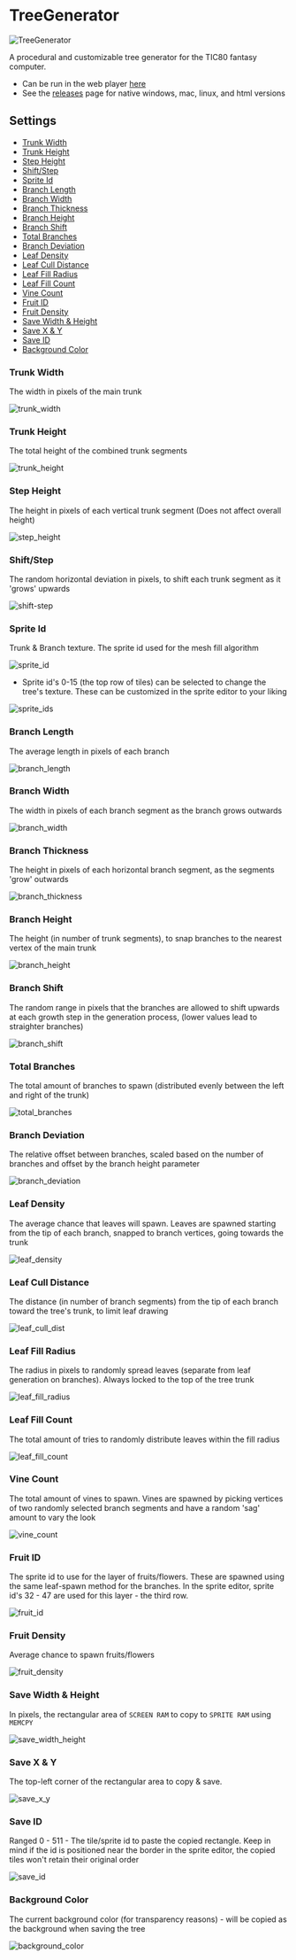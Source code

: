 # TreeGenerator

![TreeGenerator](https://github.com/archaicvirus/TreeGenerator/assets/25288625/e8c023ad-99f2-480b-8809-5045c3036e8a)


A procedural and customizable tree generator for the TIC80 fantasy computer.  
- Can be run in the web player [here](https://tic80.com/play?cart=3424)
- See the [releases](https://github.com/archaicvirus/TreeGenerator/releases) page for native windows, mac, linux, and html versions


## Settings

- [Trunk Width](#trunk-width)
- [Trunk Height](#trunk-height)
- [Step Height](#step-height)
- [Shift/Step](#shiftstep)
- [Sprite Id](#sprite-id)
- [Branch Length](#branch-length)
- [Branch Width](#branch-width)
- [Branch Thickness](#branch-thickness)
- [Branch Height](#branch-height)
- [Branch Shift](#branch-shift)
- [Total Branches](#total-branches)
- [Branch Deviation](#branch-deviation)
- [Leaf Density](#leaf-density)
- [Leaf Cull Distance](#leaf-cull-distance)
- [Leaf Fill Radius](#leaf-fill-radius)
- [Leaf Fill Count](#leaf-fill-count)
- [Vine Count](#vine-count)
- [Fruit ID](#fruit-id)
- [Fruit Density](#fruit-density)
- [Save Width & Height](#save-width--height)
- [Save X & Y](#save-x--y)
- [Save ID](#save-id)
- [Background Color](#background-color)

### Trunk Width

The width in pixels of the main trunk

![trunk_width](https://github.com/archaicvirus/TreeGenerator/assets/25288625/8c16fa2c-d290-4ab7-be37-b94f9f736000)

### Trunk Height

The total height of the combined trunk segments

![trunk_height](https://github.com/archaicvirus/TreeGenerator/assets/25288625/bd3e1e89-4b7b-4d4c-abbf-42ba5b31c5a4)

### Step Height

The height in pixels of each vertical trunk segment (Does not affect overall height)

![step_height](https://github.com/archaicvirus/TreeGenerator/assets/25288625/ea9f9d65-8430-401d-945f-2f3a48e6c348)

### Shift/Step

The random horizontal deviation in pixels, to shift each trunk segment as it 'grows' upwards

![shift-step](https://github.com/archaicvirus/TreeGenerator/assets/25288625/bf1af58b-2225-472a-b27c-335ace92fac8)

### Sprite Id

Trunk & Branch texture. The sprite id used for the mesh fill algorithm

![sprite_id](https://github.com/archaicvirus/TreeGenerator/assets/25288625/a7943595-8e94-4459-b9ff-491ced8b7075)

- Sprite id's 0-15 (the top row of tiles) can be selected to change the tree's texture. These can be customized in the sprite editor to your liking

![sprite_ids](https://github.com/archaicvirus/TreeGenerator/assets/25288625/fa5d4f02-e25e-447b-ab45-2a890a9c298a)

### Branch Length

The average length in pixels of each branch

![branch_length](https://github.com/archaicvirus/TreeGenerator/assets/25288625/52e4371d-fd21-4a64-9c60-21b0bb75a278)

### Branch Width

The width in pixels of each branch segment as the branch grows outwards

![branch_width](https://github.com/archaicvirus/TreeGenerator/assets/25288625/abe6cda4-3f12-49d3-8c97-4e1adae84104)

### Branch Thickness

The height in pixels of each horizontal branch segment, as the segments 'grow' outwards

![branch_thickness](https://github.com/archaicvirus/TreeGenerator/assets/25288625/e9b2250a-818a-4db4-a711-355c55b21b35)

### Branch Height

The height (in number of trunk segments), to snap branches to the nearest vertex of the main trunk

![branch_height](https://github.com/archaicvirus/TreeGenerator/assets/25288625/caf5a559-6fe9-4cce-859a-718582525d69)

### Branch Shift

The random range in pixels that the branches are allowed to shift upwards at each growth step in the generation process, (lower values lead to straighter branches)

![branch_shift](https://github.com/archaicvirus/TreeGenerator/assets/25288625/86839abb-b687-4d3a-aed2-303b6f63f268)

### Total Branches

The total amount of branches to spawn (distributed evenly between the left and right of the trunk)

![total_branches](https://github.com/archaicvirus/TreeGenerator/assets/25288625/8372995c-02ad-4164-b928-23780cf35ad2)

### Branch Deviation

The relative offset between branches, scaled based on the number of branches and offset by the branch height parameter

![branch_deviation](https://github.com/archaicvirus/TreeGenerator/assets/25288625/4b94daf7-7875-4be7-a94a-ee7e027ff3c5)

### Leaf Density

The average chance that leaves will spawn. Leaves are spawned starting from the tip of each branch, snapped to branch vertices, going towards the trunk

![leaf_density](https://github.com/archaicvirus/TreeGenerator/assets/25288625/d0288276-8e0b-4a47-8059-74563804e6b8)

### Leaf Cull Distance

The distance (in number of branch segments) from the tip of each branch toward the tree's trunk, to limit leaf drawing

![leaf_cull_dist](https://github.com/archaicvirus/TreeGenerator/assets/25288625/ffda6a15-4aed-446d-bb08-cddd8f593ac2)

### Leaf Fill Radius

The radius in pixels to randomly spread leaves (separate from leaf generation on branches). Always locked to the top of the tree trunk

![leaf_fill_radius](https://github.com/archaicvirus/TreeGenerator/assets/25288625/b5178bf9-d057-4da3-940a-cbbbca269935)

### Leaf Fill Count

The total amount of tries to randomly distribute leaves within the fill radius

![leaf_fill_count](https://github.com/archaicvirus/TreeGenerator/assets/25288625/f2536a36-d94c-448f-9794-fc4ea0c34930)

### Vine Count

The total amount of vines to spawn. Vines are spawned by picking vertices of two randomly selected branch segments and have a random 'sag' amount to vary the look

![vine_count](https://github.com/archaicvirus/TreeGenerator/assets/25288625/d88631c1-97ff-4262-84f6-377d92db9407)

### Fruit ID

The sprite id to use for the layer of fruits/flowers. These are spawned using the same leaf-spawn method for the branches. In the sprite editor, sprite id's 32 - 47 are used for this layer - the third row.

![fruit_id](https://github.com/archaicvirus/TreeGenerator/assets/25288625/0d8e0b86-aef5-4ae8-a12f-f4650d3f33ba)

### Fruit Density

Average chance to spawn fruits/flowers

![fruit_density](https://github.com/archaicvirus/TreeGenerator/assets/25288625/57802afe-d407-43b9-bb38-a937f2e1d5ae)

### Save Width & Height

In pixels, the rectangular area of `SCREEN RAM` to copy to `SPRITE RAM` using `MEMCPY`

![save_width_height](https://github.com/archaicvirus/TreeGenerator/assets/25288625/d6f4be3a-57c9-423f-a579-07aa90b5a1f8)

### Save X & Y

The top-left corner of the rectangular area to copy & save.

![save_x_y](https://github.com/archaicvirus/TreeGenerator/assets/25288625/253c63f0-c4bf-4166-926d-025f62fc10cf)

### Save ID

Ranged 0 - 511 - The tile/sprite id to paste the copied rectangle. Keep in mind if the id is positioned near the border in the sprite editor, the copied tiles won't retain their original order
 
![save_id](https://github.com/archaicvirus/TreeGenerator/assets/25288625/0bd238ca-a901-494b-8fa8-16c0e5d50803)

### Background Color

The current background color (for transparency reasons) - will be copied as the background when saving the tree

![background_color](https://github.com/archaicvirus/TreeGenerator/assets/25288625/452fd2a9-13a8-4245-9ccf-8f320cd7110d)
